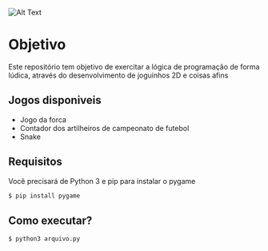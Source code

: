 
![Alt Text](https://github.com/Douglas-cc/Jogos/blob/master/2021-01-30-14-19-09-_online-video-cutter.com_.gif)

# Objetivo
Este repositório tem objetivo de exercitar a lógica de programação de forma lúdica, através do desenvolvimento de joguinhos 2D e coisas afins

## Jogos disponiveis 
- Jogo da forca
- Contador dos artilheiros de campeonato de futebol 
- Snake

## Requisitos

Você precisará de Python 3 e pip para instalar o pygame

```bash
$ pip install pygame
```
## Como executar?

```bash
$ python3 arquivo.py 
```
